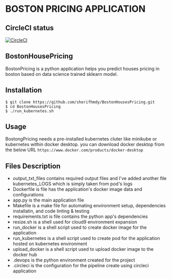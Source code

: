 # BOSTON PRICING APPLICATION 

## CircleCI status

[![CircleCI](https://circleci.com/gh/sherifhmdy/BostonHousesPricing/tree/master.svg?style=svg)](https://circleci.com/gh/sherifhmdy/BostonHousesPricing/tree/master)


## BostonHousePricing

BostonPricing is a python application helps you predict houses pricing in boston based on data science 
trained sklearn model.

## Installation

    $ git clone https://github.com/sherifhmdy/BostonHousesPricing.git
    $ cd BostonHousesPricing
    $ ./run_kubernetes.sh

## Usage

BostongPricing needs a pre-installed kubernetes cluter like minikube or kubernetes within docker desktop.
you can download docker desktop from the below URL
    `https://www.docker.com/products/docker-desktop`
    
## Files Description

- output_txt_files contains required output files and I've added another file kubernetes_LOGS which
    is simply taken from pod's logs
- Dockerfile is file has the application's docker image data and configurations
- app.py is the main application file
- Makefile is a make file for automating environment setup, dependencies installatin, and code linting & testing
- requirements.txt is file contains the python app's dependencies
- resize.sh is a shell used for cloud9 environment expansion
- run_docker is a shell script used to create docker image for the application
- run_kubernetes is a shell script used to create pod for the application hosted on kubernetes environment
- upload_docker is a shell script used to upload docker image to the docker hub 
- .devops is the python environment created for the project
- .circleci is the configuration for the pipeline create using circleci application
